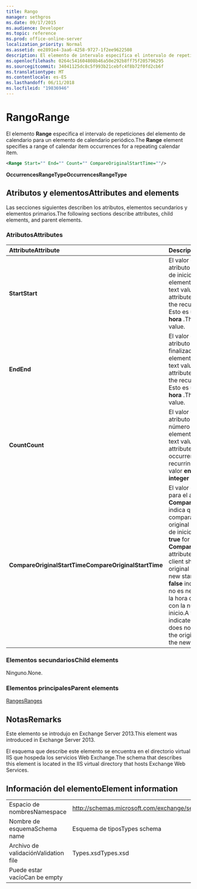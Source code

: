 ```yaml
---
title: Rango
manager: sethgros
ms.date: 09/17/2015
ms.audience: Developer
ms.topic: reference
ms.prod: office-online-server
localization_priority: Normal
ms.assetid: ee2891e4-3aa6-4258-9727-1f2ee9622508
description: El elemento de intervalo especifica el intervalo de repeticiones del elemento de calendario para un elemento de calendario periódico.
ms.openlocfilehash: 0264c541604808b46a50e292b8ff75f205796295
ms.sourcegitcommit: 34041125dc8c5f993b21cebfc4f8b72f0fd2cb6f
ms.translationtype: MT
ms.contentlocale: es-ES
ms.lasthandoff: 06/11/2018
ms.locfileid: "19836946"
---
```

# <a name="range"></a><span data-ttu-id="03dfc-103">Rango</span><span class="sxs-lookup"><span data-stu-id="03dfc-103">Range</span></span>

<span data-ttu-id="03dfc-104">El elemento **Range** especifica el intervalo de repeticiones del elemento de calendario para un elemento de calendario periódico.</span><span class="sxs-lookup"><span data-stu-id="03dfc-104">The **Range** element specifies a range of calendar item occurrences for a repeating calendar item.</span></span> 
  
```XML
<Range Start="" End="" Count="" CompareOriginalStartTime=""/>
```

 <span data-ttu-id="03dfc-105">**OccurrencesRangeType**</span><span class="sxs-lookup"><span data-stu-id="03dfc-105">**OccurrencesRangeType**</span></span>
## <a name="attributes-and-elements"></a><span data-ttu-id="03dfc-106">Atributos y elementos</span><span class="sxs-lookup"><span data-stu-id="03dfc-106">Attributes and elements</span></span>

<span data-ttu-id="03dfc-107">Las secciones siguientes describen los atributos, elementos secundarios y elementos primarios.</span><span class="sxs-lookup"><span data-stu-id="03dfc-107">The following sections describe attributes, child elements, and parent elements.</span></span>
  
### <a name="attributes"></a><span data-ttu-id="03dfc-108">Atributos</span><span class="sxs-lookup"><span data-stu-id="03dfc-108">Attributes</span></span>

|<span data-ttu-id="03dfc-109">**Attribute**</span><span class="sxs-lookup"><span data-stu-id="03dfc-109">**Attribute**</span></span>|<span data-ttu-id="03dfc-110">**Descripción**</span><span class="sxs-lookup"><span data-stu-id="03dfc-110">**Description**</span></span>|
|:-----|:-----|
|<span data-ttu-id="03dfc-111">**Start**</span><span class="sxs-lookup"><span data-stu-id="03dfc-111">**Start**</span></span> <br/> |<span data-ttu-id="03dfc-112">El valor de texto del atributo **Iniciar** es la fecha de inicio del intervalo de elemento periódico.</span><span class="sxs-lookup"><span data-stu-id="03dfc-112">The text value of the **Start** attribute is the start date of the recurring item range.</span></span> <span data-ttu-id="03dfc-113">Esto es un valor de **fecha y hora** .</span><span class="sxs-lookup"><span data-stu-id="03dfc-113">This is a **dateTime** value.</span></span>  <br/> |
|<span data-ttu-id="03dfc-114">**End**</span><span class="sxs-lookup"><span data-stu-id="03dfc-114">**End**</span></span> <br/> |<span data-ttu-id="03dfc-115">El valor de texto del atributo **final** es la fecha de finalización del intervalo de elemento periódico.</span><span class="sxs-lookup"><span data-stu-id="03dfc-115">The text value of the **End** attribute is the end date of the recurring item range.</span></span> <span data-ttu-id="03dfc-116">Esto es un valor de **fecha y hora** .</span><span class="sxs-lookup"><span data-stu-id="03dfc-116">This is a **dateTime** value.</span></span>  <br/> |
|<span data-ttu-id="03dfc-117">**Count**</span><span class="sxs-lookup"><span data-stu-id="03dfc-117">**Count**</span></span> <br/> |<span data-ttu-id="03dfc-118">El valor de texto del atributo **Count** es el número de repeticiones del elemento periódico.</span><span class="sxs-lookup"><span data-stu-id="03dfc-118">The text value of the **Count** attribute is the number of occurrences of the recurring item.</span></span> <span data-ttu-id="03dfc-119">Esto es un valor **entero** .</span><span class="sxs-lookup"><span data-stu-id="03dfc-119">This is an **integer** value.</span></span>  <br/> |
|<span data-ttu-id="03dfc-120">**CompareOriginalStartTime**</span><span class="sxs-lookup"><span data-stu-id="03dfc-120">**CompareOriginalStartTime**</span></span> <br/> |<span data-ttu-id="03dfc-121">El valor de texto de **true** para el atributo **CompareOriginalStartTime** indica que el cliente debe comparar la hora de inicio original con la nueva hora de inicio.</span><span class="sxs-lookup"><span data-stu-id="03dfc-121">The text value of **true** for the **CompareOriginalStartTime** attribute indicates that the client should compare the original start time with the new start time.</span></span> <span data-ttu-id="03dfc-122">Un valor de **false** indica que el cliente no es necesario comparar la hora de inicio original con la nueva hora de inicio.</span><span class="sxs-lookup"><span data-stu-id="03dfc-122">A value of **false** indicates that the client does not need to compare the original start time with the new start time.</span></span>  <br/> |
   
### <a name="child-elements"></a><span data-ttu-id="03dfc-123">Elementos secundarios</span><span class="sxs-lookup"><span data-stu-id="03dfc-123">Child elements</span></span>

<span data-ttu-id="03dfc-124">Ninguno.</span><span class="sxs-lookup"><span data-stu-id="03dfc-124">None.</span></span>
  
### <a name="parent-elements"></a><span data-ttu-id="03dfc-125">Elementos principales</span><span class="sxs-lookup"><span data-stu-id="03dfc-125">Parent elements</span></span>

[<span data-ttu-id="03dfc-126">Ranges</span><span class="sxs-lookup"><span data-stu-id="03dfc-126">Ranges</span></span>](ranges.md)
  
## <a name="remarks"></a><span data-ttu-id="03dfc-127">Notas</span><span class="sxs-lookup"><span data-stu-id="03dfc-127">Remarks</span></span>

<span data-ttu-id="03dfc-128">Este elemento se introdujo en Exchange Server 2013.</span><span class="sxs-lookup"><span data-stu-id="03dfc-128">This element was introduced in Exchange Server 2013.</span></span>
  
<span data-ttu-id="03dfc-129">El esquema que describe este elemento se encuentra en el directorio virtual IIS que hospeda los servicios Web Exchange.</span><span class="sxs-lookup"><span data-stu-id="03dfc-129">The schema that describes this element is located in the IIS virtual directory that hosts Exchange Web Services.</span></span>
  
## <a name="element-information"></a><span data-ttu-id="03dfc-130">Información del elemento</span><span class="sxs-lookup"><span data-stu-id="03dfc-130">Element information</span></span>

|||
|:-----|:-----|
|<span data-ttu-id="03dfc-131">Espacio de nombres</span><span class="sxs-lookup"><span data-stu-id="03dfc-131">Namespace</span></span>  <br/> |http://schemas.microsoft.com/exchange/services/2006/types  <br/> |
|<span data-ttu-id="03dfc-132">Nombre de esquema</span><span class="sxs-lookup"><span data-stu-id="03dfc-132">Schema name</span></span>  <br/> |<span data-ttu-id="03dfc-133">Esquema de tipos</span><span class="sxs-lookup"><span data-stu-id="03dfc-133">Types schema</span></span>  <br/> |
|<span data-ttu-id="03dfc-134">Archivo de validación</span><span class="sxs-lookup"><span data-stu-id="03dfc-134">Validation file</span></span>  <br/> |<span data-ttu-id="03dfc-135">Types.xsd</span><span class="sxs-lookup"><span data-stu-id="03dfc-135">Types.xsd</span></span>  <br/> |
|<span data-ttu-id="03dfc-136">Puede estar vacío</span><span class="sxs-lookup"><span data-stu-id="03dfc-136">Can be empty</span></span>  <br/> ||
   

